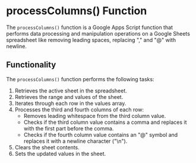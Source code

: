 # processColumns() Function

The `processColumns()` function is a Google Apps Script function that performs data processing and manipulation operations on a Google Sheets spreadsheet like removing leading spaces, replacing "," and "@" with newline.

## Functionality

The `processColumns()` function performs the following tasks:

1. Retrieves the active sheet in the spreadsheet.
2. Retrieves the range and values of the sheet.
3. Iterates through each row in the values array.
4. Processes the third and fourth columns of each row:
   - Removes leading whitespace from the third column value.
   - Checks if the third column value contains a comma and replaces it with the first part before the comma.
   - Checks if the fourth column value contains an "@" symbol and replaces it with a newline character ("\n").
5. Clears the sheet contents.
6. Sets the updated values in the sheet.
